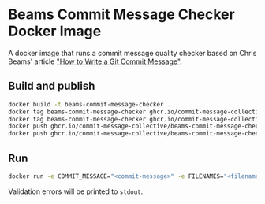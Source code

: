 # Beams Commit Message Checker Docker Image

A docker image that runs a commit message quality checker based on Chris Beams' article ["How to Write a Git Commit Message"](https://cbea.ms/git-commit/).

## Build and publish

```sh
docker build -t beams-commit-message-checker .
docker tag beams-commit-message-checker ghcr.io/commit-message-collective/beams-commit-message-checker:latest
docker tag beams-commit-message-checker ghcr.io/commit-message-collective/beams-commit-message-checker:0.1.0
docker push ghcr.io/commit-message-collective/beams-commit-message-checker:latest
docker push ghcr.io/commit-message-collective/beams-commit-message-checker:0.1.0
```
## Run

```sh
docker run -e COMMIT_MESSAGE="<commit-message>" -e FILENAMES="<filenames-separated-by-commas>" ghcr.io/commit-message-collective/beams-commit-message-checker:latest
```

Validation errors will be printed to `stdout`.
